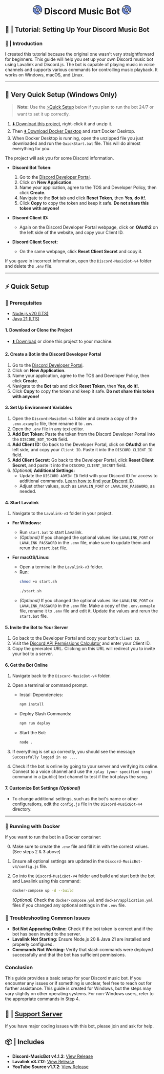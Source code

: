 <h1 align="center"><img src="./Discord-MusicBot-v4/assets/logo.gif" width="30px"> Discord Music Bot <img src="./Discord-MusicBot-v4/assets/logo.gif" width="30px"></h1>

## 📝 | Tutorial: Setting Up Your Discord Music Bot

### 📖 | Introduction

I created this tutorial because the original one wasn't very straightforward for beginners. This guide will help you set up your own Discord music bot using Lavalink and Discord.js. The bot is capable of playing music in voice channels and supports various commands for controlling music playback. It works on Windows, macOS, and Linux.

---

## 🚀 Very Quick Setup (Windows Only)

> **Note:** Use the [⚡Quick Setup](#quick-setup) below if you plan to run the bot 24/7 or want to set it up correctly.

1. [⬇️ Download this project](https://github.com/LanderVM/Discord-MusicBot/archive/refs/heads/v5.zip), right-click it and unzip it.
2. Then [⬇️ Download Docker Desktop](https://www.docker.com/products/docker-desktop/) and start Docker Desktop.
3. When Docker Desktop is running, open the unzipped file you just downloaded and run the `QuickStart.bat` file. This will do almost everything for you.

The project will ask you for some Discord information.

- **Discord Bot Token:**

  1. Go to the [Discord Developer Portal](https://discord.com/developers/applications).
  2. Click on **New Application**.
  3. Name your application, agree to the TOS and Developer Policy, then click **Create**.
  4. Navigate to the **Bot** tab and click **Reset Token**, then **Yes, do it!**.
  5. Click **Copy** to copy the token and keep it safe. **Do not share this token with anyone!**

- **Discord Client ID:**

  - Again on the Discord Developer Portal webpage, click on **OAuth2** on the left side of the website, and copy your Client ID.

- **Discord Client Secret:**
  - On the same webpage, click **Reset Client Secret** and copy it.

If you gave in incorrect information, open the `Discord-MusicBot-v4` folder and delete the `.env` file.

---

## ⚡ Quick Setup

### 🚧 Prerequisites

- [Node.js v20 (LTS)](https://nodejs.org/en/download/prebuilt-installer)
- [Java 21 (LTS)](https://www.oracle.com/java/technologies/downloads/#jdk21-windows)

#### 1. Download or Clone the Project

- [⬇️ Download](https://github.com/LanderVM/Discord-MusicBot/archive/refs/heads/v5.zip) or clone this project to your machine.

#### 2. Create a Bot in the Discord Developer Portal

1. Go to the [Discord Developer Portal](https://discord.com/developers/applications).
2. Click on **New Application**.
3. Name your application, agree to the TOS and Developer Policy, then click **Create**.
4. Navigate to the **Bot** tab and click **Reset Token**, then **Yes, do it!**.
5. Click **Copy** to copy the token and keep it safe. **Do not share this token with anyone!**

#### 3. Set Up Environment Variables

1. Open the `Discord-MusicBot-v4` folder and create a copy of the `.env.example` file, then rename it to `.env`.
2. Open the `.env` file in any text editor.
3. **Add Bot Token:** Paste the token from the Discord Developer Portal into the `DISCORD_BOT_TOKEN` field.
4. **Add Client ID:** Go back to the Developer Portal, click on **OAuth2** on the left side, and copy your `Client ID`. Paste it into the `DISCORD_CLIENT_ID` field.
5. **Add Client Secret:** Go back to the Developer Portal, click **Reset Client Secret**, and paste it into the `DISCORD_CLIENT_SECRET` field.
6. _(Optional)_ **Additional Settings:**
   - Update the `DISCORD_ADMIN_ID` field with your Discord ID for access to additional commands. [Learn how to find your Discord ID](https://support.discord.com/hc/en-us/articles/206346498-Where-can-I-find-my-User-Server-Message-ID).
   - Adjust other values, such as `LAVALIN_PORT` or `LAVALINK_PASSWORD`, as needed.

#### 4. Start Lavalink

1. Navigate to the `Lavalink-v3` folder in your project.

- **For Windows:**

  - Run `start.bat` to start Lavalink.
  - _(Optional)_ If you changed the optional values like `LAVALINK_PORT` or `LAVALINK_PASSWORD` in the `.env` file, make sure to update them and rerun the `start.bat` file.

- **For macOS/Linux:**
  - Open a terminal in the `Lavalink-v3` folder.
  - Run:
    ```bash
    chmod +x start.sh
    ```
    ```bash
    ./start.sh
    ```
  - _(Optional)_ If you changed the optional values like `LAVALINK_PORT` or `LAVALINK_PASSWORD` in the `.env` file. Make a copy of the `.env.exmaple` file, rename it to `.env` file and edit it. Update the values and rerun the `start.bat` file.

#### 5. Invite the Bot to Your Server

1. Go back to the Developer Portal and copy your bot's `Client ID`.
2. Visit the [Discord API Permissions Calculator](https://discordapi.com/permissions.html#277083450689) and enter your Client ID.
3. Copy the generated URL. Clicking on this URL will redirect you to invite your bot to a server.

#### 6. Get the Bot Online

1. Navigate back to the `Discord-MusicBot-v4` folder.
2. Open a terminal or command prompt.

   - Install Dependencies:

     ```bash
     npm install
     ```

   - Deploy Slash Commands:

     ```bash
     npm run deploy
     ```

   - Start the Bot:
     ```bash
     node .
     ```

3. If everything is set up correctly, you should see the message `Successfully logged in as ...`.
4. Check if the bot is online by going to your server and verifying its online. Connect to a voice channel and use the `/play (your specified song)` command in a (public) text channel to test if the bot plays the song.

#### 7. Customize Bot Settings *(Optional)*

- To change additional settings, such as the bot's name or other configurations, edit the `config.js` file in the `Discord-MusicBot-v4` directory.

---

### 🐳 Running with Docker

If you want to run the bot in a Docker container:

0. Make sure to create the `.env` file and fill it in with the correct values. (See steps 2 & 3 above)
1. Ensure all optional settings are updated in the `Discord-MusicBot-v4/config.js` file.
2. Go into the `Discord-MusicBot-v4` folder and build and start both the bot and Lavalink using this command:

   ```sh
   docker-compose up -d --build
   ```

   _(Optional)_ Check the `docker-compose.yml` and `docker/application.yml` files if you changed any optional settings in the `.env` file.

### 🔧 Troubleshooting Common Issues

- **Bot Not Appearing Online:** Check if the bot token is correct and if the bot has been invited to the server.
- **Lavalink Not Starting:** Ensure Node.js 20 & Java 21 are installed and properly configured.
- **Commands Not Working:** Verify that slash commands were deployed successfully and that the bot has sufficient permissions.

### **Conclusion**

This guide provides a basic setup for your Discord music bot. If you encounter any issues or if something is unclear, feel free to reach out for further assistance. This guide is created for Windows, but the steps may vary slightly on other operating systems. For non-Windows users, refer to the appropriate commands in Step 4.

## 📝 | [Support Server](https://discord.gg/sbySMS7m3v)

If you have major coding issues with this bot, please join and ask for help.

## 📦 | Includes

- **Discord-MusicBot v4.1.2**: [View Release](https://github.com/SudhanPlayz/Discord-MusicBot/releases/tag/v4.1.2)
- **Lavalink v3.7.12**: [View Release](https://github.com/lavalink-devs/Lavalink/releases/tag/3.7.12)
- **YouTube Source v1.7.2**: [View Release](https://github.com/lavalink-devs/youtube-source/releases/tag/1.7.2)
